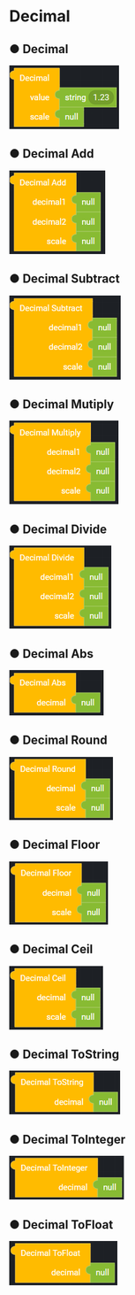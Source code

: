 # Decimal

## ● Decimal

![](../../.gitbook/assets/image%20%2891%29.png)

## ● Decimal Add

![](../../.gitbook/assets/image%20%28195%29.png)

## ● Decimal Subtract

![](../../.gitbook/assets/image%20%28189%29.png)

## ● Decimal Mutiply

![](../../.gitbook/assets/image%20%28212%29.png)

## ● Decimal Divide

![](../../.gitbook/assets/image%20%2861%29.png)

## ● Decimal Abs

![](../../.gitbook/assets/image%20%28179%29.png)

## ● Decimal Round

![](../../.gitbook/assets/image%20%28273%29.png)

## ● Decimal Floor

![](../../.gitbook/assets/image%20%28237%29.png)

## ● Decimal Ceil

![](../../.gitbook/assets/image%20%28277%29.png)

## ● Decimal ToString

![](../../.gitbook/assets/image%20%28269%29.png)

## ● Decimal ToInteger

![](../../.gitbook/assets/image%20%28245%29.png)

## ● Decimal ToFloat

![](../../.gitbook/assets/image%20%28251%29.png)

